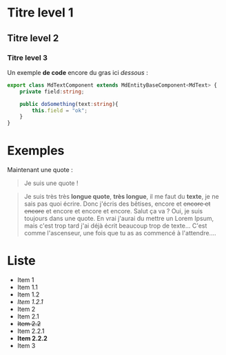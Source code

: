 # Titre level 1
## Titre level 2
### Titre level 3

Un exemple **de code** encore du gras ici _dessous_ :

``` ts Titre de l'exemple de code
export class MdTextComponent extends MdEntityBaseComponent<MdText> {
    private field:string;

    public doSomething(text:string){
        this.field = "ok";
    }
}
```

# Exemples

Maintenant une quote :
> Je suis une quote !

> Je suis très très __longue quote__, __très longue__, il me faut du __texte__, je ne sais pas quoi écrire. Donc j'écris des bêtises, encore et ~~encore et encore~~ et encore et encore et encore. Salut ça va ? Oui, je suis toujours dans une quote. En vrai j'aurai du mettre un Lorem Ipsum, mais c'est trop tard j'ai déjà écrit beaucoup trop de texte... C'est comme l'ascenseur, une fois que tu as as commencé à l'attendre....


# Liste

- Item 1
 - Item 1.1
 - Item 1.2
  - _Item 1.2.1_
- Item 2
 - Item 2.1
 - ~~Item 2.2~~
  - Item 2.2.1
  - **Item 2.2.2**
- Item 3